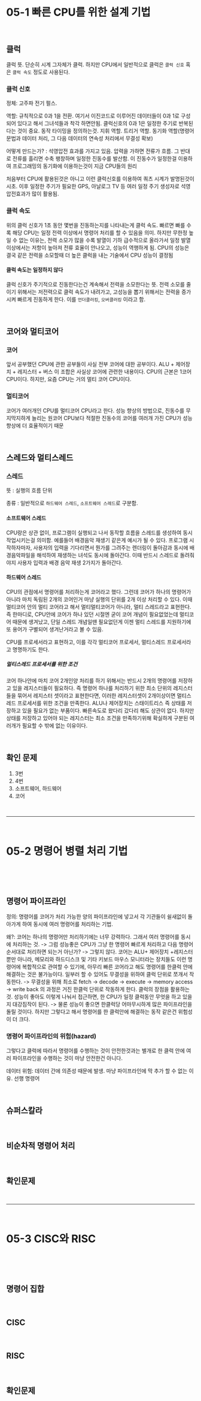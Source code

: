 
# 05-1 빠른 CPU를 위한 설계 기법<br><br>

## 클럭

클럭 뜻. 단순히 시계 그자체가 클럭. 하지만 CPU에서 일반적으로 클럭은 `클럭 신호` 혹은 `클럭 속도` 정도로 사용된다.

### 클럭 신호

정체: 고주파 전기 펄스.

역할: 규칙적으로 0과 1을 전환. 여기서 이진코드로 이루어진 데이터들이 0과 1로 구성되어 있다고 해서 그녀석들과 착각 하면안됨.  클럭신호의 0과 1은 일정한 주기로 반복된다는 것이 중요. 동작 타이밍을 정의하는것. 지휘 역할. 트리거 역할. 동기화 역할(명령어 문법과 데이터 처리, 그 다음 데이터의 연속성 처리에서 무결성 확보)

어떻게 만드는가? : 석영압전 효과를 가지고 있음. 압력을 가하면 전류가 흐름. 그 반대로 전류를 흘리면 수축 팽창하며 일정한 진동수를 발산함. 이 진동수가 일정한걸 이용하여 프로그래밍의 동기화에 이용하는것이 지금 CPU들의 원리

처음부터 CPU에 활용된것은 아니고 이런 클럭신호를 이용하여 쿼츠 시계가 발명된것이 시초. 이후 일정한 주기가 필요한 GPS, 아날로그 TV 등 여러 일정 주기 생성자로 석영 압전효과가 많이 활용됨.

### 클럭 속도

위의 클럭 신호가 1초 동안 몇번을 진동하는지를 나타내는게 클럭 속도. 빠르면 빠를 수록 해당 CPU는 일정 전력 이상에서 명령어 처리를 할 수 있음을 의미. 하지만 무한정 높일 수 없는 이유는, 전력 소모가 많을 수록 발열이 기하 급수적으로 올라가서 일정 발열 이상에서는 저항이 높아져 전류 효율이 안나오고, 성능이 역행하게 됨. CPU의 성능은 결국 같은 전력을 소모할때 더 높은 클럭을 내는 기술에서 CPU 성능이 결정됨

#### 클럭 속도는 일정하지 않다

클럭 신호가 주기적으로 진동한다는건 계속해서 전력을 소모한다는 뜻. 전력 소모를 줄이기 위해서는 저전력으로 클럭 속도가 내려가고, 고성능을 뽑기 위해서는 전력을 증가시켜 빠르게 진동하게 한다. 이를 `언더클러킹`, `오버클러킹` 이라고 함.

<br>

## 코어와 멀티코어

### 코어

앞서 공부했던 CPU에 관한 공부들이 사실 전부 코어에 대한 공부이다.
	ALU + 제어장치 + 레지스터 + 버스
이 조합은 사실상 코어에 관련한 내용이다. CPU의 근본은 1코어 CPU이다. 하지만, 요즘 CPU는 거의 멀티 코어 CPU이다.

### 멀티코어

코어가 여러개인 CPU를 멀티코어 CPU라고 한다. 성능 향상의 방법으로, 진동수를 무지막지하게 늘리는 원코어 CPU보다 적절한 진동수의 코어를 여러개 가진 CPU가 성능향상에 더 효율적이기 때문

<br>

## 스레드와 멀티스레드

### 스레드

뜻 : 실행의 흐름 단위

종류 : 일반적으로 `하드웨어 스레드`, `소프트웨어 스레드`로 구분함.

#### 소프트웨어 스레드

CPU랑은 상관 없이, 프로그램이 실행되고 나서 동작할 흐름을 스레드를 생성하여 동시 작업시키는걸 의미함. 예를들어 배경음악 재생기 같은게 예시가 될 수 있다. 프로그램 시작하자마자, 사용자의 입력을 기다리면서 뭔가를 그려주는 렌더링이 돌아감과 동시에 배경음악파일을 해석하여 재생하는 녀석도 동시에 돌아간다. 이때 반드시 스레드로 돌려줘야지 사용자 입력과 배경 음악 재생 2가지가 돌아간다.

#### 하드웨어 스레드

CPU의 관점에서 명령어를 처리하는게 코어라고 했다. 그런데 코어가 하나의 명령어가 아니라 마치 독림된 2개의 코어인거 마냥 실행의 단위를 2개 이상 처리할 수 있다. 이때 멀티코어 안의 멀티 코어라고 해서 멀티멀티코어가 아니라, 멀티 스레드라고 표현한다. 즉 한마디로, CPU안에 코어가 하나 있던 시절엔 굳이 코어 개념이 필요없었는데 멀티코어 때문에 생겨났고, 단일 스레드 개념일땐 필요없던게 이젠 멀티 스레드를 지원하기에 또 용어가 구별되어 생겨난거라고 볼 수 있음.

CPU를 프로세서라고 표현하고, 이를 각각 멀티코어 프로세서, 멀티스레드 프로세서라고 명명하기도 한다.

##### 멀티스레드 프로세서를 위한 조건

코어 하나안에 마치 코어 2개인양 처리를 하기 위해서는 반드시 2개의 명령어를 저장하고 있을 레지스터들이 필요하다. 즉 명령어 하나를 처리하기 위한 최소 단위의 레지스터들을 묶어서 레지스터 셋이라고 표현한다면, 이러한 레지스터셋이 2개이상이면 멀티스레드 프로세서를 위한 조건을 만족한다. ALU나 제어장치는 스태이트리스 즉 상태를 저장하고 있을 필요가 없는 부품이다. 빠른속도로 왔다리 갔다리 해도 상관이 없다. 하지만 상태를 저장하고 있어야 되는 레지스터는 최소 조건을 만족하기위해 확실하게 구분된 여러개가 필요할 수 밖에 없는 이유이다.

<br>

## 확인 문제

1.  3번
2.  4번
3.  소프트웨어, 하드웨어
4. 코어

<br>

---

<br>

# 05-2 명령어 병렬 처리 기법<br><br>

<br>

## 명령어 파이프라인

정의: 명령어를 코어가 처리 가능한 양의 파이프라인에 넣고서 각 기관들이 쉴새없이 돌아가게 하여 동시에 여러 명령어를 처리하는 기법. 

왜?: 코어는 하나의 명령어만 처리하기에는 너무 강력하다. 그래서 여러 명령어를 동시에 처리하는 것.
-> 그럼 성능좋은 CPU가 그냥 한 명령어 빠르게 처리하고 다음 명령어 순서대로 처리하면 되는거 아닌가?
-> 그렇지 않다. 코어는 ALU+ 제어장치 +레지스터 뿐만 아니라, 메모리와 하드디스크 및 기타 키보드 마우스 모니터라는 장치들도 이런 명령어에 복합적으로 관여할 수 있기에, 아무리 빠른 코어라고 해도 명령어를 한클럭 안에 해결하는 것은 불가능이다. 일부러 할 수 있어도 무결성을 위하여 클럭 단위로 쪼개서 작동한다. 
-> 무결성을 위해 최소로 fetch -> decode -> execute -> memory access -> write back 의 과정은 거진 한클럭 단위로 작동하게 한다. 클럭의 장점을 활용하는 것. 성능이 좋아도 이렇게 나눠서 접근하면, 한 CPU가 일정 클럭동안 무엇을 하고 있을지 대강짐작이 된다. 
-> 물론 성능이 좋으면 한클럭당 어마무시하게 많은 파이프라인을 돌릴 것이다. 하지만 그렇다고 해서 명령어를 한 클럭안에 해결하는 동작 같은건 위험성이 더 크다.

### 명령어 파이프라인의 위험(hazard)

그렇다고 클럭에 따라서 명령어를 수행하는 것이 안전한것과는 별개로 한 클럭 안에 여러 파이프라인을 수행하는 것이 마냥 안전한건 아니다.

데이터 위험: 데이터 간에 의존성 때문에 발생. 마냥 파이프라인에 막 추가 할 수 없는 이유. 선행 명령어


<br>

## 슈퍼스칼라

<br>

## 비순차적 명령어 처리

<br>

## 확인문제

<br>

---

<br>

# 05-3 CISC와 RISC<br><br>

<br>

## 명령어 집합

<br>

## CISC

<br>

## RISC

<br>

## 확인문제

